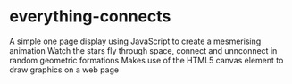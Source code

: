# everything-connects
A simple one page display using JavaScript to create a mesmerising animation
Watch the stars fly through space, connect and unnconnect in random geometric formations
Makes use of the HTML5 canvas element to draw graphics on a web page
